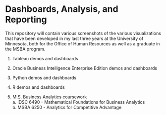 # Dashboards, Analysis, and Reporting

This repository will contain various screenshots of the various visualizations that have been developed in my last three years at the University of Minnesota, both for the Office of Human Resources as well as a graduate in the MSBA program.

1.  Tableau demos and dashboards

2.  Oracle Business Intelligence Enterprise Edition demos and dashboards

3.  Python demos and dashboards

4.  R demos and dashboards

5.  M.S. Business Analytics coursework <br/>
  a.  IDSC 6490 - Mathematical Foundations for Business Analytics<br/>
  b.  MSBA 6250 - Analytics for Competitive Advantage<br/>
